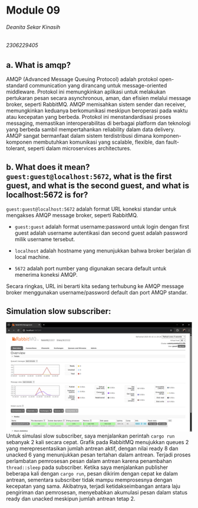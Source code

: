 # Module 09
###### Deanita Sekar Kinasih
###### 2306229405

## a. What is amqp?

AMQP (Advanced Message Queuing Protocol) adalah protokol open-standard communication yang dirancang untuk message-oriented middleware. Protokol ini memungkinkan aplikasi untuk melakukan pertukaran pesan secara asynchronous, aman, dan efisien melalui message broker, seperti RabbitMQ. AMQP memisahkan sistem sender dan receiver, memungkinkan keduanya berkomunikasi meskipun beroperasi pada waktu atau kecepatan yang berbeda. Protokol ini menstandardisasi proses messaging, memastikan interoperabilitas di berbagai platform dan teknologi yang berbeda sambil mempertahankan reliability dalam data delivery. AMQP sangat bermanfaat dalam sistem terdistribusi dimana komponen-komponen membutuhkan komunikasi yang scalable, flexible, dan fault-tolerant, seperti dalam microservices architectures. 

## b. What does it mean? `guest:guest@localhost:5672`, what is the first guest, and what is the second guest, and what is localhost:5672 is for?

`guest:guest@localhost:5672` adalah format URL koneksi standar untuk mengakses AMQP message broker, seperti RabbitMQ.

- `guest:guest` adalah format username:password untuk login dengan first guest adalah username autentikasi dan second guest adalah password milik username tersebut.

- `localhost` adalah hostname yang menunjukkan bahwa broker berjalan di local machine.

- `5672` adalah port number yang digunakan secara default untuk menerima koneksi AMQP.

Secara ringkas, URL ini berarti kita sedang terhubung ke AMQP message broker menggunakan username/password default dan port AMQP standar. 

## Simulation slow subscriber:
![Slow subscriber](images/slow_subscriber.png)
Untuk simulasi slow subscriber, saya menjalankan perintah `cargo run` sebanyak 2 kali secara cepat. Grafik pada RabbitMQ menujukkan queues 2 yang merepresentasikan jumlah antrean aktif, dengan nilai ready 8 dan unacked 6 yang menunjukkan pesan tertahan dalam antrean. Terjadi proses perlambatan pemrosesan pesan dalam antrean karena penambahan `thread::sleep` pada subscriber. Ketika saya menjalankan publisher beberapa kali dengan `cargo run`, pesan dikirim dengan cepat ke dalam antrean, sementara subscriber tidak mampu memprosesnya dengan kecepatan yang sama. Akibatnya, terjadi ketidakseimbangan antara laju pengiriman dan pemrosesan, menyebabkan akumulasi pesan dalam status ready dan unacked meskipun jumlah antrean tetap 2.